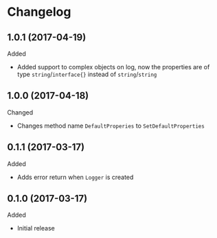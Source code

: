 # Changelog

## 1.0.1 (2017-04-19)

Added
- Added support to complex objects on log, now the properties are of type `string`/`interface{}` instead of `string`/`string`

## 1.0.0 (2017-04-18)

Changed
- Changes method name `DefaultProperies` to `SetDefaultProperties`

## 0.1.1 (2017-03-17)

Added
- Adds error return when `Logger` is created 

## 0.1.0 (2017-03-17)

Added
- Initial release